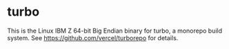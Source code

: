 # turbo

This is the Linux IBM Z 64-bit Big Endian binary for turbo, a monorepo build system. See https://github.com/vercel/turborepo for details.
